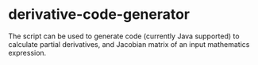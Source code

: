 derivative-code-generator
=========================

The script can be used to generate code (currently Java supported) to calculate partial derivatives, and Jacobian matrix of an input mathematics expression.
